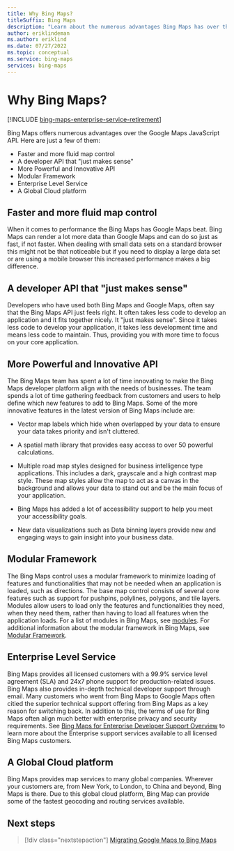 ```yaml
---
title: Why Bing Maps?
titleSuffix: Bing Maps
description: "Learn about the numerous advantages Bing Maps has over the Google Maps JavaScript API."
author: eriklindeman
ms.author: eriklind
ms.date: 07/27/2022
ms.topic: conceptual
ms.service: bing-maps
services: bing-maps
---
```


# Why Bing Maps?

[!INCLUDE [bing-maps-enterprise-service-retirement](../../includes/bing-maps-enterprise-service-retirement.md)]

Bing Maps offers numerous advantages over the Google Maps JavaScript API. Here are just a few of them:

- Faster and more fluid map control
- A developer API that "just makes sense"
- More Powerful and Innovative API
- Modular Framework
- Enterprise Level Service
- A Global Cloud platform

## Faster and more fluid map control

When it comes to performance the Bing Maps has Google Maps beat. Bing
Maps can render a lot more data than Google Maps and can do so just as
fast, if not faster. When dealing with small data sets on a standard
browser this might not be that noticeable but if you need to display a
large data set or are using a mobile browser this increased performance
makes a big difference.

## A developer API that "just makes sense"

Developers who have used both Bing Maps and Google Maps, often say that
the Bing Maps API just feels right. It often takes less code to develop
an application and it fits together nicely. It "just makes sense". Since
it takes less code to develop your application, it takes less
development time and means less code to maintain. Thus, providing you
with more time to focus on your core application.

## More Powerful and Innovative API

The Bing Maps team has spent a lot of time innovating to make the Bing
Maps developer platform align with the needs of businesses. The team
spends a lot of time gathering feedback from customers and users to help
define which new features to add to Bing Maps. Some of the more
innovative features in the latest version of Bing Maps include are:

- Vector map labels which hide when overlapped by your data to ensure
    your data takes priority and isn't cluttered.

- A spatial math library that provides easy access to over 50 powerful
    calculations.

- Multiple road map styles designed for business intelligence type
    applications. This includes a dark, grayscale and a high contrast
    map style. These map styles allow the map to act as a canvas in the
    background and allows your data to stand out and be the main focus
    of your application.

- Bing Maps has added a lot of accessibility support to help you meet
    your accessibility goals.

- New data visualizations such as Data binning layers provide new and
    engaging ways to gain insight into your business data.

## Modular Framework

The Bing Maps control uses a modular framework to minimize loading of
features and functionalities that may not be needed when an application
is loaded, such as directions. The base map control consists of several
core features such as support for pushpins, polylines, polygons, and
tile layers. Modules allow users to load only the features and
functionalities they need, when they need them, rather than having to
load all features when the application loads. For a list of
modules in Bing Maps, see [modules](../../v8-web-control/modules/index.md).
For additional information about the modular framework in Bing Maps, see
[Modular Framework](../../v8-web-control/map-control-concepts/modular-framework/index.md).

## Enterprise Level Service

Bing Maps provides all licensed customers with a 99.9% service level
agreement (SLA) and 24x7 phone support for production-related issues.
Bing Maps also provides in-depth technical developer support through
email. Many customers who went from Bing Maps to Google Maps often
citied the superior technical support offering from Bing Maps as a key
reason for switching back. In addition to this, the terms of use for
Bing Maps often align much better with enterprise privacy and security
requirements. See [Bing Maps for Enterprise Developer Support Overview](https://aka.ms/BMESupport) to learn more about the Enterprise support services available to all licensed Bing Maps customers.

## A Global Cloud platform

Bing Maps provides map services to many global companies. Wherever your
customers are, from New York, to London, to China and beyond, Bing Maps
is there. Due to this global cloud platform, Bing Map can provide some
of the fastest geocoding and routing services available.

## Next steps

> [!div class="nextstepaction"]
> [Migrating Google Maps to Bing Maps](Google-Maps-to-Bing-Maps-Migration-Guide.md)
